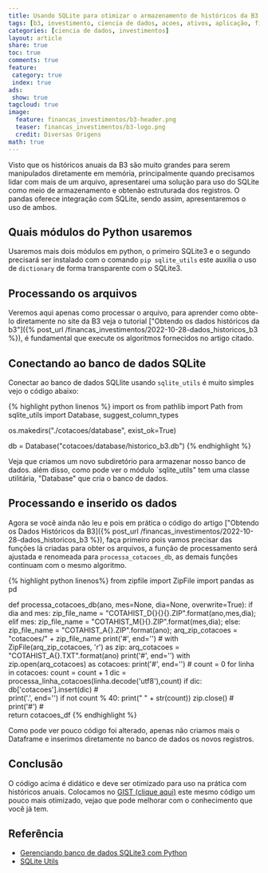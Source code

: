 ```yaml
---
title: Usando SQLite para otimizar o armazenamento de históricos da B3
tags: [b3, investimento, ciencia de dados, acoes, ativos, aplicação, financeiro, dados historicos, gspread, pandas, nunpy, mathplotLib, openpyxl, requests, pyfolio, pytz, zipfile, analise fundamentalista, analise, tutorial, gspread, pandas, nunpy, mathplotLib, openpyxl, requests, pyfolio, pytz, zipfile, b3, sqlite, banco de dados]
categories: [ciencia de dados, investimentos]
layout: article
share: true
toc: true
comments: true
feature:
 category: true
 index: true
ads: 
 show: true
tagcloud: true
image:
  feature: financas_investimentos/b3-header.png
  teaser: financas_investimentos/b3-logo.png
  credit: Diversas Origens
math: true
---
```


Visto que os históricos anuais da B3 são muito grandes para serem manipulados diretamente em memória, principalmente quando precisamos lidar com mais de um arquivo, apresentarei uma solução para uso do SQLite como meio de armazenamento e obtenão estruturada dos registros. O pandas oferece integração com SQLite, sendo assim, apresentaremos o uso de ambos.

<!--more-->

## Quais módulos do Python usaremos 

Usaremos mais dois módulos em python, o primeiro SQLite3 e o segundo precisará ser instalado com o comando `pip sqlite_utils` este auxilia o uso de `dictionary` de forma transparente com o SQLite3.

## Processando os arquivos

Veremos aqui apenas como processar o arquivo, para aprender como obte-lo diretamente no site da B3 veja o tutorial ["Obtendo os dados históricos da b3"]({% post_url /financas_investimentos/2022-10-28-dados_historicos_b3 %}), é fundamental que execute os algoritmos fornecidos no artigo citado.

## Conectando ao banco de dados SQLite

Conectar ao banco de dados SQLlite usando `sqlite_utils` é muito simples vejo o código abaixo:

{% highlight python linenos %}
import os
from pathlib import Path
from sqlite_utils import Database, suggest_column_types

os.makedirs("./cotacoes/database", exist_ok=True)

db = Database("cotacoes/database/historico_b3.db")
{% endhighlight %}

Veja que criamos um novo subdiretório para armazenar nosso banco de dados. além disso, como pode ver o módulo `sqlite_utils" tem uma classe utilitária, "Database" que cria o banco de dados.

## Processando e inserido os dados 

Agora se vocẽ ainda não leu e pois em prática o código do artigo ["Obtendo os Dados Históricos da B3]({% post_url /financas_investimentos/2022-10-28-dados_historicos_b3 %}), faça primeiro pois vamos precisar das funções lá criadas para obter os arquivos, a função de processamento será ajustada e renomeada para `processa_cotacoes_db`, as demais funções continuam com o mesmo algoritmo.

{% highlight python linenos%}
from zipfile import ZipFile
import pandas as pd

def processa_cotacoes_db(ano, mes=None, dia=None, overwrite=True):
    if dia and mes:
        zip_file_name = "COTAHIST_D{}{}{}.ZIP".format(ano,mes,dia);
    elif mes:
        zip_file_name = "COTAHIST_M{}{}.ZIP".format(mes,dia);
    else:
        zip_file_name = "COTAHIST_A{}.ZIP".format(ano);
    arq_zip_cotacoes = "cotacoes/" + zip_file_name
    print('#', end='')
    #
    with ZipFile(arq_zip_cotacoes, 'r') as zip:
        arq_cotacoes = "COTAHIST_A{}.TXT".format(ano)
        print('#', end='')
        with zip.open(arq_cotacoes) as cotacoes:
            print('#', end='')
            #
            count = 0
            for linha in cotacoes:
                count = count + 1
                dic = processa_linha_cotacoes(linha.decode('utf8'),count)
                if dic:
                    db['cotacoes'].insert(dic)
                #                
                print('.', end='')
                if not count % 40:
                    print(" " + str(count)) 
        zip.close()
    #
    print('#')
    #    
    return cotacoes_df
{% endhighlight %}

Como pode ver pouco código foi alterado, apenas não criamos mais o Dataframe e inserimos diretamente no banco de dados os novos registros.

## Conclusão

O código acima é didático e deve ser otimizado para uso na prática com históricos anuais. Colocamos no [GIST (clique aqui)](https://gist.github.com/carlosdelfino/f17caa6c66cd2b96c5715edeb6b624a3) este mesmo código um pouco mais otimizado, vejao que pode melhorar com o conhecimento que você já tem.

## Referência

* [Gerenciando banco de dados SQLite3 com Python](http://pythonclub.com.br/gerenciando-banco-dados-sqlite3-python-parte1.html#inserindo-um-registro-com-parametros-de-entrada-definido-pelo-usuario)
* [SQLite Utils](https://sqlite-utils.datasette.io/en/3.14/installation.html)